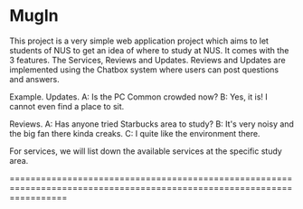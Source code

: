 MugIn
=====

This project is a very simple web application project which aims to let students of NUS to get an 
idea of where to study at NUS. It comes with the 3 features. The Services, Reviews and Updates. Reviews 
and Updates are implemented using the Chatbox system where users can post questions and answers.

Example.
Updates.
A: Is the PC Common crowded now?
B: Yes, it is! I cannot even find a place to sit.

Reviews.
A: Has anyone tried Starbucks area to study?
B: It's very noisy and the big fan there kinda creaks.
C: I quite like the environment there. 

For services, we will list down the available services at the specific study area.

=======================================================================================================================
